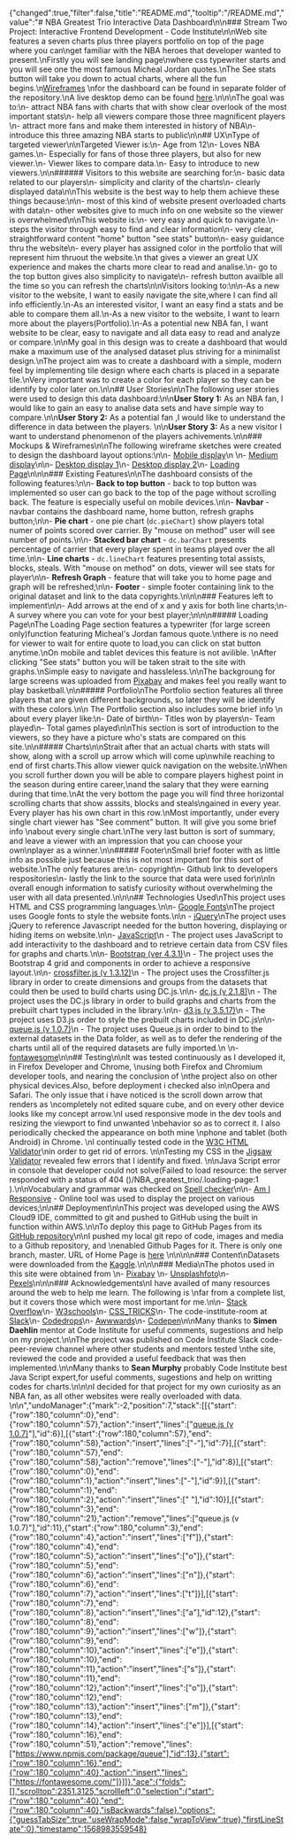 {"changed":true,"filter":false,"title":"README.md","tooltip":"/README.md","value":"# NBA Greatest Trio Interactive Data Dashboard\n\n### Stream Two Project: Interactive Frontend Development - Code Institute\n\nWeb site features a seven charts plus three players portfolio on top of the page where you can\nget familiar with the NBA heroes that developer wanted to present.\nFirstly you will see landing page\nwhere css typewriter starts and you will see one the most famous Micheal Jordan quotes.\nThe See stats button will take you down to actual charts, where all the fun begins.\n[Wireframes](https://github.com/tomciosegal/NBA_greatest_trio/tree/master/wireframes) \nfor the dashboard can be found in separate folder of the repository.\nA live desktop demo can be found [here](https://tomciosegal.github.io/NBA_greatest_trio/).\n\n\nThe goal was to:\n- attract NBA fans with charts that with show  clear overlook of the most important stats\n- help all viewers compare  those three magnificent players  \n- attract more fans and make them interested in history of NBA\n- introduce this three amazing NBA starts to public\n\n## UX\nType of targeted viewer\n\nTargeted Viewer is:\n- Age from 12\n- Loves NBA games.\n- Especially for fans of those three players, but also for new viewer.\n- Viewer likes to compare  data.\n- Easy to introduce to new viewers.\n\n###### Visitors to this website are searching for:\n- basic data related to our players\n- simplicity and clarity of the charts\n- clearly displayed data\n\nThis website is the best way to help them achieve these things because:\n\n- most of this kind of website present overloaded charts with data\n- other websites give to much  info on one website so the viewer is overwhelmed\n\nThis website is:\n- very easy and quick to navigate.\n- steps the visitor through easy to find and clear information\n- very clear, straightforward  content \"home\" button \"see stats\" button\n- easy guidance  thru the website\n- every player has assigned  color in the portfolio that will represent him thruout the website.\n  that gives a viewer an great UX experience and makes the charts more clear to read and analise.\n- go to the top button gives also simplicity to navigate\n- refresh button availble all the time so you can refresh the charts\n\nVisitors looking to:\n\n-As a new visitor to the website, I want to easily navigate the site,where I can find all info efficiently.\n-As an interested visitor, I want an easy find a stats and be able to compare them all.\n-As a new visitor to the website, I want to learn more about the players(Portfolio).\n-As a potential new NBA fan, I want website to be clear, easy to navigate and all data easy to read and analyze or compare.\n\nMy goal in this design was to create a dashboard that would make a maximum use of the analysed dataset plus striving for a minimalist design.\nThe project aim was to create a dashboard with a simple, modern feel by implementing tile design where each charts is placed in a separate tile.\nVery important was to create a color for each player so they can be identify by color later on.\n\n## User Stories\n\nThe following user stories were used to design this data dashboard:\n\n**User Story 1:** As an NBA fan, I would like to gain an easy to analise data sets and have simple way to compare.\n\n**User Story 2:** As a potential fan ,I would like to understand the difference in data between the players. \n\n**User Story 3:**  As a new visitor I want to understand phenomenon of the players achivements.\n\n### Mockups & Wireframes\n\nThe following wireframe sketches were created to design the dashboard layout options:\n\n- [Mobile display](https://github.com/tomciosegal/NBA_greatest_trio/blob/master/wireframes/mobile.jpg)\n   \n- [Medium display](https://github.com/tomciosegal/NBA_greatest_trio/blob/master/wireframes/tablet.jpg)\n\n- [Desktop display 1](https://github.com/tomciosegal/NBA_greatest_trio/blob/master/wireframes/Lg%20screen1.jpg)\n- [Desktop display 2](https://github.com/tomciosegal/NBA_greatest_trio/blob/master/wireframes/Lg%20screen%202.jpg)\n- [Loading Page](https://github.com/tomciosegal/NBA_greatest_trio/blob/master/wireframes/Landing%20page.jpg)\n\n\n### Existing Features\n\nThe dashboard consists of the following features:\n\n- **Back to top button** - back to top button was implemented so user can go back to the top of the page without scrolling back. The feature is especially useful on mobile devices.\n\n- **Navbar** - navbar contains the dashboard name, home button, refresh graphs button;\n\n- **Pie chart** - one pie chart (`dc.pieChart`) show players total numer of points scored over carrier. By \"mouse on method\" user will see number of points.\n\n- **Stacked bar chart** - `dc.barChart` presents percentage of carrier that every player spent in teams played over the all time.\n\n- **Line charts** - `dc.lineChart` features presenting total assists, blocks, steals. With \"mouse on method\" on dots, viewer will see stats for player\n\n- **Refresh Graph** - feature that will take you to home page and graph will be refreshed;\n\n- **Footer** - simple footer containing link to the original  dataset and link to the data copyrights.\n\n\n### Features left to implement\n\n- Add arrows at the end of x and y axis for both line charts;\n- A survey where you can vote for your best player;\n\n\n##### Loading Page\nThe Loading Page section features a typewriter  (for large screen only)function featuring Micheal's Jordan famous quote.\nthere is no need for viewer to wait for entire quote to load,you can click on stat button anytime.\nOn mobile and tablet devices this feature is not avilible. \nAfter clicking \"See stats\" button you will be taken strait to the site with graphs.\nSimple easy to navigate and hassleless.\n\nThe backgroung for large screens was uploaded from [Pixabay](https://pixabay.com/) and makes feel you really want to play basketball.\n\n##### Portfolio\nThe Portfolio section features all three players that are given different backgrounds, so later they will be identify with these colors.\n\n The Portfolio section also includes some brief info \n about every player like:\n- Date of birth\n- Titles won by players\n- Team played\n- Total games played\n\nThis section is sort of introduction to the viewers, so they have a picture who's stats are compared on this site.\n\n##### Charts\n\nStrait  after that an actual charts with stats will show, along with a scroll up arrow which will come up\nwhile reaching to end of first charts.This allow viewer quick navigation on the website.\nWhen you scroll  further down you will be able to compare players highest point in the season during entire career,\nand the salary that they were earning during that time.\nAt the very bottom the page you will find three horizontal scrolling charts that show asssits, blocks and steals\ngained in every year. Every player has his own chart in this row.\nMost importantly, under every single chart viewer has \"See comment\" button. It will give you some brief info \nabout every single chart.\nThe very last button is sort of summary, and leave a viewer with an impression  that you can choose your own\nplayer as a winner.\n\n##### Footer\nSmall brief footer with as little info as possible just because  this is not most important for this sort of website.\nThe only features are:\n- copyright\n- Github link to developers respositories\n- lastly the link to the source that data were used for\n\nIn overall enough information to satisfy curiosity without overwhelming the user with all data presented.\n\n\n## Technologies Used\nThis project uses HTML and CSS programming languages.\n\n- [Google Fonts](https://fonts.google.com/)\nThe project uses Google fonts to style the website fonts.\n\n - [jQuery]( https://jquery.com/)\nThe project uses jQuery to reference Javascript needed for the button hovering, displaying or hiding items on website.\n\n- [JavaScript](https://developer.mozilla.org/en-US/docs/Web/JavaScript)\n    - The project uses JavaScript to add interactivity to the dashboard and to retrieve certain data from CSV files for graphs and charts.\n\n- [Bootstrap (ver 4.3.1)](https://getbootstrap.com/)\n    - The project uses the Bootstrap 4 grid and components in order to achieve a responsive layout.\n\n- [crossfilter.js (v 1.3.12)](https://square.github.io/crossfilter/)\n    - The project uses the Crossfilter.js library in order to create dimensions and groups from the datasets that could then be used to build charts using DC.js.\n\n- [dc.js (v 2.1.8)](https://dc-js.github.io/dc.js/)\n    - The project uses the DC.js library in order to build graphs and charts from the prebuilt chart types included in the library.\n\n- [d3.js (v 3.5.17)](https://d3js.org/)\n    - The project uses D3.js order to style the prebuilt charts included in DC.js\n\n- [queue.js (v 1.0.7)](https://www.npmjs.com/package/queue)\n    - The project uses Queue.js in order to bind to the external datasets in the Data folder, as well as to defer the rendering of the charts until all of the required datasets are fully imported.\n  \n- [fontawesome](https://fontawesome.com/)\n\n## Testing\n\nIt was tested continuously  as I developed it, in Firefox Developer and Chrome, \nusing both Firefox and Chromium developer tools, and nearing the conclusion of \nthe project also on other physical devices.Also, before deployment i checked also in\nOpera and Safari. The only issue that i have noticed is the scroll down arrow that renders as \ncompletely not edited square cube, and on every other device  looks like my concept arrow.\nI used responsive mode in the dev tools and resizing the viewport to find unwanted \nbehavior  so as to correct it. I also periodically checked the appearance on both mine \nphone and tablet (both Android) in Chrome. \nI continually  tested code in the [W3C HTML Validator](https://validator.w3.org/)\nin order to get rid of errors. \n\nTesting my CSS in the [Jigsaw Validator](https://jigsaw.w3.org/css-validator/) revealed few errors that I  identify and fixed. \n\nJava Script error in console that developer could not solve(Failed to load resource: the server responded with a status of 404 ()/NBA_greatest_trio/.loading-page:1 ).\n\nVocabulary and grammar was checked on [Spell checker](http://www.reverso.net/spell-checker/english-spelling-grammar/)\n\n- [Am I Responsive](http://ami.responsivedesign.is/#) - Online tool was used to display the project on various devices;\n\n## Deployment\n\nThis project was developed using the AWS Cloud9 IDE, committed to git and pushed to GitHub using the built in function within AWS.\n\nTo deploy this page to GitHub Pages from its [GitHub repository](https://github.com/tomciosegal/NBA_greatest_trio)\n\nI pushed my local git repo of code, images and media to a Github repository, and \nenabled Github Pages for it. There is only one branch, master. URL of Home Page is  [here](https://tomciosegal.github.io/NBA_greatest_trio/) \n\n\n\n### Content\nDatasets were downloaded from the [Kaggle](https://www.kaggle.com/xvivancos/michael-jordan-kobe-bryant-and-lebron-james-stats).\n\n\n### Media\nThe photos used in this site were obtained from \n-  [Pixabay](https://pixabay.com/) \n-  [Unsplashfoto](https://unsplash.com/)\n-  [Pexels](https://www.pexels.com/)\n\n\n### Acknowledgements\nI have availed of many resources around the web to help me learn. The following is \nfar from a complete list, but it covers those which were most important for me.\n\n- [Stack Overflow](https://stackoverflow.com/users/5656369/john)\n- [W3schools](https://www.w3schools.com/)\n- [CSS_TRICKS](https://css-tricks.com/)\n- The code-institute-room at [Slack](https://slack.com/intl/en-ie/)\n- [Codedrops](https://tympanus.net/codrops/)\n- [Awwwards](https://www.awwwards.com/)\n- [Codepen](https://codepen.io/)\n\nMany thanks to **Simen Daehlin** mentor at Code Institute for useful comments, sugestions and help on my project.\n\nThe project was published on Code Institute Slack code-peer-review channel where other students and mentors tested \nthe site, reviewed the code and provided a useful feedback that was then implemented.\n\nMany thanks to **Sean Murphy** probably Code Institute best Java Script expert,for useful comments, sugestions and help on writting codes for charts.\n\n\nI decided for that project for my own curiosity as an NBA fan, as all other websites were really overloaded with data.  \n\n","undoManager":{"mark":-2,"position":7,"stack":[[{"start":{"row":180,"column":0},"end":{"row":180,"column":57},"action":"insert","lines":["[queue.js (v 1.0.7)](https://www.npmjs.com/package/queue)"],"id":6}],[{"start":{"row":180,"column":57},"end":{"row":180,"column":58},"action":"insert","lines":["-"],"id":7}],[{"start":{"row":180,"column":57},"end":{"row":180,"column":58},"action":"remove","lines":["-"],"id":8}],[{"start":{"row":180,"column":0},"end":{"row":180,"column":1},"action":"insert","lines":["-"],"id":9}],[{"start":{"row":180,"column":1},"end":{"row":180,"column":2},"action":"insert","lines":[" "],"id":10}],[{"start":{"row":180,"column":3},"end":{"row":180,"column":21},"action":"remove","lines":["queue.js (v 1.0.7)"],"id":11},{"start":{"row":180,"column":3},"end":{"row":180,"column":4},"action":"insert","lines":["f"]},{"start":{"row":180,"column":4},"end":{"row":180,"column":5},"action":"insert","lines":["o"]},{"start":{"row":180,"column":5},"end":{"row":180,"column":6},"action":"insert","lines":["n"]},{"start":{"row":180,"column":6},"end":{"row":180,"column":7},"action":"insert","lines":["t"]}],[{"start":{"row":180,"column":7},"end":{"row":180,"column":8},"action":"insert","lines":["a"],"id":12},{"start":{"row":180,"column":8},"end":{"row":180,"column":9},"action":"insert","lines":["w"]},{"start":{"row":180,"column":9},"end":{"row":180,"column":10},"action":"insert","lines":["e"]},{"start":{"row":180,"column":10},"end":{"row":180,"column":11},"action":"insert","lines":["s"]},{"start":{"row":180,"column":11},"end":{"row":180,"column":12},"action":"insert","lines":["o"]},{"start":{"row":180,"column":12},"end":{"row":180,"column":13},"action":"insert","lines":["m"]},{"start":{"row":180,"column":13},"end":{"row":180,"column":14},"action":"insert","lines":["e"]}],[{"start":{"row":180,"column":16},"end":{"row":180,"column":51},"action":"remove","lines":["https://www.npmjs.com/package/queue"],"id":13},{"start":{"row":180,"column":16},"end":{"row":180,"column":40},"action":"insert","lines":["https://fontawesome.com/"]}]]},"ace":{"folds":[],"scrolltop":2351.3125,"scrollleft":0,"selection":{"start":{"row":180,"column":40},"end":{"row":180,"column":40},"isBackwards":false},"options":{"guessTabSize":true,"useWrapMode":false,"wrapToView":true},"firstLineState":0},"timestamp":1568983559548}